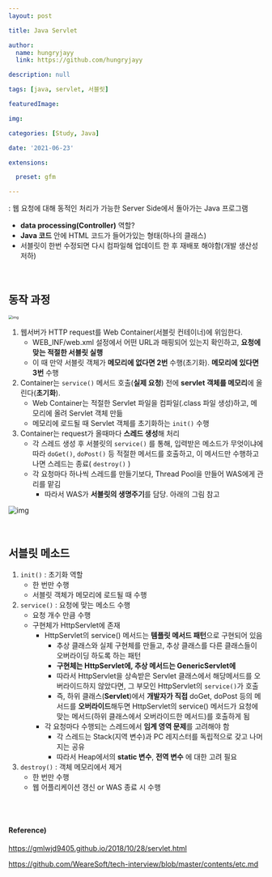 ```yaml
---
layout: post

title: Java Servlet

author: 
  name: hungryjayy
  link: https://github.com/hungryjayy

description: null

tags: [java, servlet, 서블릿]

featuredImage: 

img: 

categories: [Study, Java]

date: '2021-06-23'

extensions:

  preset: gfm

---
```


: 웹 요청에 대해 동적인 처리가 가능한 Server Side에서 돌아가는 Java 프로그램

* **data processing(Controller)** 역할?
* **Java 코드** 안에 HTML 코드가 들어가있는 형태(하나의 클래스)
* 서블릿이 한번 수정되면 다시 컴파일해 업데이트 한 후 재배포 해야함(개발 생산성 저하)

<br>

## 동작 과정

<img src="https://gmlwjd9405.github.io/images/web/servlet-program.png" alt="img" style="zoom: 50%;" />

1. 웹서버가 HTTP request를 Web Container(서블릿 컨테이너)에 위임한다.
   * WEB_INF/web.xml 설정에서 어떤 URL과 매핑되어 있는지 확인하고, **요청에 맞는 적절한 서블릿 실행**
   * 이 때 만약 서블릿 객체가 **메모리에 없다면 2번** 수행(초기화). **메모리에 있다면 3번** 수행
2. Container는 `service()` 메서드 호출(**실제 요청**) 전에 **servlet 객체를 메모리**에 올린다(**초기화**).
   * Web Container는 적절한 Servlet 파일을 컴파일(.class 파일 생성)하고, 메모리에 올려 Servlet 객체 만듦
   * 메모리에 로드될 때 Servlet 객체를 초기화하는 `init()` 수행
3. Container는 request가 올때마다 **스레드 생성**해 처리
   * 각 스레드 생성 후 서블릿의 `service()` 를 통해, 입력받은 메소드가 무엇이냐에 따라 `doGet()`, `doPost()` 등 적절한 메서드를 호출하고, 이 메서드만 수행하고 나면 스레드는 종료( `destroy()` )
   * 각 요청마다 하나씩 스레드를 만들기보다, Thread Pool을 만들어 WAS에게 관리를 맡김
     * 따라서 WAS가 **서블릿의 생명주기**를 담당. 아래의 그림 참고

![img](https://gmlwjd9405.github.io/images/web/servlet-life-cycle.png) 

<br>

## 서블릿 메소드

1. `init()` : 초기화 역할
   * 한 번만 수행
   * 서블릿 객체가 메모리에 로드될 때 수행
2. `service()` : 요청에 맞는 메소드 수행
   * 요청 개수 만큼 수행
   * 구현체가 HttpServlet에 존재
     * HttpServlet의 service() 메서드는 **템플릿 메서드 패턴**으로 구현되어 있음
       * 추상 클래스와 실제 구현체를 만들고, 추상 클래스를 다른 클래스들이 오버라이딩 하도록 하는 패턴
       * **구현체는 HttpServlet에, 추상 메서드는 GenericServlet에**
       * 따라서 HttpServlet을 상속받은 Servlet 클래스에서 해당메서드를 오버라이드하지 않았다면, 그 부모인 HttpServlet의 `service()`가 호출
       * 즉, 하위 클래스(**Servlet**)에서 **개발자가 직접** doGet, doPost 등의 메서드를 **오버라이드**해두면 HttpServlet의 service() 메서드가 요청에 맞는 메서드(하위 클래스에서 오버라이드한 메서드)를 호출하게 됨
     * 각 요청마다 수행되는 스레드에서 **임계 영역 문제**를 고려해야 함
       * 각 스레드는 Stack(지역 변수)과 PC 레지스터를 독립적으로 갖고 나머지는 공유
       * 따라서 Heap에서의 **static 변수**, **전역 변수** 에 대한 고려 필요
3. `destroy()` : 객체 메모리에서 제거
   * 한 번만 수행
   * 웹 어플리케이션 갱신 or WAS 종료 시 수행

<br><br>

#### Reference)

https://gmlwjd9405.github.io/2018/10/28/servlet.html

https://github.com/WeareSoft/tech-interview/blob/master/contents/etc.md
